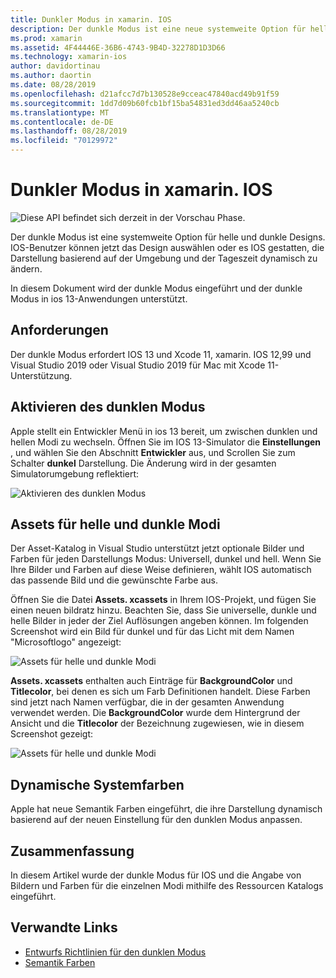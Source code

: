 ```yaml
---
title: Dunkler Modus in xamarin. IOS
description: Der dunkle Modus ist eine neue systemweite Option für helles und dunkles Design. IOS-Benutzer können jetzt ein Design auswählen oder es IOS gestatten, die Darstellung dynamisch zu ändern.
ms.prod: xamarin
ms.assetid: 4F44446E-36B6-4743-9B4D-32278D1D3D66
ms.technology: xamarin-ios
author: davidortinau
ms.author: daortin
ms.date: 08/28/2019
ms.openlocfilehash: d21afcc7d7b130528e9cceac47840acd49b91f59
ms.sourcegitcommit: 1dd7d09b60fcb1bf15ba54831ed3dd46aa5240cb
ms.translationtype: MT
ms.contentlocale: de-DE
ms.lasthandoff: 08/28/2019
ms.locfileid: "70129972"
---
```

# <a name="dark-mode-in-xamarinios"></a>Dunkler Modus in xamarin. IOS

![Diese API befindet sich derzeit in der Vorschau Phase.](~/media/shared/preview.png)

Der dunkle Modus ist eine systemweite Option für helle und dunkle Designs. IOS-Benutzer können jetzt das Design auswählen oder es IOS gestatten, die Darstellung basierend auf der Umgebung und der Tageszeit dynamisch zu ändern.

In diesem Dokument wird der dunkle Modus eingeführt und der dunkle Modus in ios 13-Anwendungen unterstützt.

## <a name="requirements"></a>Anforderungen

Der dunkle Modus erfordert IOS 13 und Xcode 11, xamarin. IOS 12,99 und Visual Studio 2019 oder Visual Studio 2019 für Mac mit Xcode 11-Unterstützung.

## <a name="turning-on-dark-mode"></a>Aktivieren des dunklen Modus

Apple stellt ein Entwickler Menü in ios 13 bereit, um zwischen dunklen und hellen Modi zu wechseln. Öffnen Sie im IOS 13-Simulator die **Einstellungen** , und wählen Sie den Abschnitt **Entwickler** aus, und Scrollen Sie zum Schalter **dunkel** Darstellung. Die Änderung wird in der gesamten Simulatorumgebung reflektiert:

![Aktivieren des dunklen Modus](dark-mode-images/LightAndDark_DeveloperSetting.png)

## <a name="assets-for-light-and-dark-modes"></a>Assets für helle und dunkle Modi

Der Asset-Katalog in Visual Studio unterstützt jetzt optionale Bilder und Farben für jeden Darstellungs Modus: Universell, dunkel und hell. Wenn Sie Ihre Bilder und Farben auf diese Weise definieren, wählt IOS automatisch das passende Bild und die gewünschte Farbe aus.

Öffnen Sie die Datei **Assets. xcassets** in Ihrem IOS-Projekt, und fügen Sie einen neuen bildratz hinzu. Beachten Sie, dass Sie universelle, dunkle und helle Bilder in jeder der Ziel Auflösungen angeben können. Im folgenden Screenshot wird ein Bild für dunkel und für das Licht mit dem Namen "Microsoftlogo" angezeigt:

![Assets für helle und dunkle Modi](dark-mode-images/LightAndDark_AssetCatalog2.png)

**Assets. xcassets** enthalten auch Einträge für **BackgroundColor** und **Titlecolor**, bei denen es sich um Farb Definitionen handelt. Diese Farben sind jetzt nach Namen verfügbar, die in der gesamten Anwendung verwendet werden. Die **BackgroundColor** wurde dem Hintergrund der Ansicht und die **Titlecolor** der Bezeichnung zugewiesen, wie in diesem Screenshot gezeigt:

![Assets für helle und dunkle Modi](dark-mode-images/LightAndDark_01.png)

## <a name="dynamic-system-colors"></a>Dynamische Systemfarben

Apple hat neue Semantik Farben eingeführt, die ihre Darstellung dynamisch basierend auf der neuen Einstellung für den dunklen Modus anpassen.

## <a name="summary"></a>Zusammenfassung

In diesem Artikel wurde der dunkle Modus für IOS und die Angabe von Bildern und Farben für die einzelnen Modi mithilfe des Ressourcen Katalogs eingeführt.

## <a name="related-links"></a>Verwandte Links

- [Entwurfs Richtlinien für den dunklen Modus](https://developer.apple.com/design/human-interface-guidelines/ios/visual-design/dark-mode/)
- [Semantik Farben](https://developer.apple.com/design/human-interface-guidelines/ios/visual-design/color/#dynamic-system-colors)
